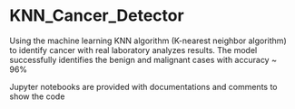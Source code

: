 # KNN_Cancer_Detector
Using the machine learning KNN algorithm (K-nearest neighbor algorithm) to identify cancer with real laboratory analyzes results. The model successfully identifies the benign and malignant cases with accuracy ~ 96% 

Jupyter notebooks are provided with documentations and comments to show the code

